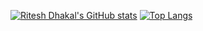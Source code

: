 [![Ritesh Dhakal's GitHub stats](https://github-readme-stats.vercel.app/api?username=rdhakal098&theme=radical)](https://github.com/rdhakal098/github-readme-stats)    [![Top Langs](https://github-readme-stats.vercel.app/api/top-langs/?username=rdhakal098&theme=radical&layout=compact)](https://github.com/rdhakal098/github-readme-stats)
